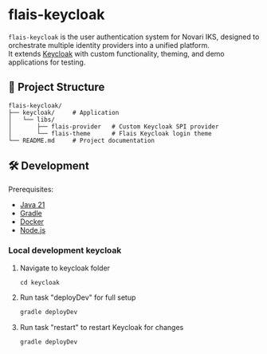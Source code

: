 # flais-keycloak

`flais-keycloak` is the user authentication system for Novari IKS, designed to orchestrate multiple identity providers into a unified platform.  
It extends [Keycloak](https://www.keycloak.org/) with custom functionality, theming, and demo applications for testing.

## 📂 Project Structure

```
flais-keycloak/
├── keycloak/     # Application
│   └── libs/
│       ├── flais-provider   # Custom Keycloak SPI provider
│       └── flais-theme      # Flais Keycloak login theme
└── README.md     # Project documentation
```

## 🛠️ Development

Prerequisites:

- [Java 21](https://www.java.com/)
- [Gradle](https://gradle.org/)
- [Docker](https://www.docker.com/)
- [Node.js](https://nodejs.org/)

### Local development keycloak

1. Navigate to keycloak folder

   ```
   cd keycloak
   ```

2. Run task "deployDev" for full setup

   ```bash
   gradle deployDev
   ```

3. Run task "restart" to restart Keycloak for changes
   ```bash
   gradle deployDev
   ```
